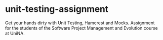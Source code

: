 # unit-testing-assignment
 Get your hands dirty with Unit Testing, Hamcrest and Mocks. Assignment for the students of the Software Project Management and Evolution course at UniNA.

